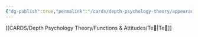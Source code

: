 ```yaml
---
{"dg-publish":true,"permalink":"/cards/depth-psychology-theory/appearance/","noteIcon":"","created":"2023-01-18T14:45:33.311+01:00","updated":"2023-04-21T13:49:22.771+02:00"}
---
```



[[CARDS/Depth Psychology Theory/Functions & Attitudes/Te🏹\|Te🏹]]

